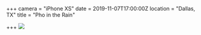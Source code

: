 +++
camera = "iPhone XS"
date = 2019-11-07T17:00:00Z
location = "Dallas, TX"
title = "Pho in the Rain"

+++
![](https://res.cloudinary.com/tobyblog/image/upload/v1573149101/img/B57CF219-8A8F-4807-A66D-0AB485141947_m8s2eg.jpg)
<!--more-->

